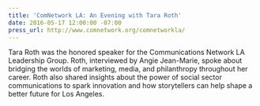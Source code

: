 ```yaml
---
title: 'ComNetwork LA: An Evening with Tara Roth'
date: 2016-05-17 12:00:00 -07:00
press_url: http://www.comnetwork.org/comnetworkla/
---
```


Tara Roth was the honored speaker for the Communications Network LA Leadership Group. Roth, interviewed by Angie Jean-Marie, spoke about bridging the worlds of marketing, media, and philanthropy throughout her career. Roth also shared insights about the power of social sector communications to spark innovation and how storytellers can help shape a better future for Los Angeles.
